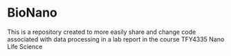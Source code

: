 # BioNano
This is a repository created to more easily share and change code associated with data processing in a lab report in the course TFY4335 Nano Life Science
